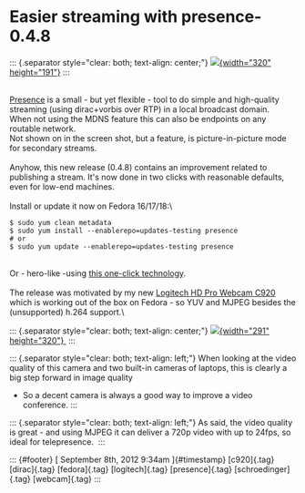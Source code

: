 Easier streaming with presence-0.4.8
====================================

::: {.separator style="clear: both; text-align: center;"}
[![](http://2.bp.blogspot.com/-5OqZ5QdKSJ4/UEZM3DlS2jI/AAAAAAAAAIY/uSM2Du5jVTc/s320/Bildschirmfoto+am+2012-09-04+20:45:06.png){width="320"
height="191"}](http://2.bp.blogspot.com/-5OqZ5QdKSJ4/UEZM3DlS2jI/AAAAAAAAAIY/uSM2Du5jVTc/s1600/Bildschirmfoto+am+2012-09-04+20:45:06.png)
:::

\
[Presence](http://dummdida.blogspot.de/p/presence.html) is a small - but
yet flexible - tool to do simple and high-quality streaming (using
dirac+vorbis over RTP) in a local broadcast domain.\
When not using the MDNS feature this can also be endpoints on any
routable network.\
Not shown on in the screen shot, but a feature, is picture-in-picture
mode for secondary streams.\
\
Anyhow, this new release (0.4.8) contains an improvement related to
publishing a stream. It's now done in two clicks with reasonable
defaults, even for low-end machines.\
\
Install or update it now on Fedora 16/17/18:\

    $ sudo yum clean metadata
    $ sudo yum install --enablerepo=updates-testing presence
    # or
    $ sudo yum update --enablerepo=updates-testing presence

\
Or - hero-like -using [this one-click
technology](https://admin.fedoraproject.org/pkgdb/applications/Presence).\
\
The release was motivated by my new [Logitech HD Pro Webcam
C920](http://www.logitech.com/de-de/webcam-communications/webcams/hd-pro-webcam-c920)
which is working out of the box on Fedora - so YUV and MJPEG besides the
(unsupported) h.264 support.\

::: {.separator style="clear: both; text-align: center;"}
[![](http://www.logitech.com/assets/41864/2/hd-pro-webcam-c920-feature-image.png){width="291"
height="320"} ](http://www.logitech.com/assets/41864/2/hd-pro-webcam-c920-feature-image.png)
:::

::: {.separator style="clear: both; text-align: left;"}
When looking at the video quality of this camera and two built-in
cameras of laptops, this is clearly a big step forward in image quality
- So a decent camera is always a good way to improve a video conference.
:::

::: {.separator style="clear: both; text-align: left;"}
As said, the video quality is great - and using MJPEG it can deliver a
720p video with up to 24fps, so ideal for telepresence. 
:::

::: {#footer}
[ September 8th, 2012 9:34am ]{#timestamp} [c920]{.tag} [dirac]{.tag}
[fedora]{.tag} [logitech]{.tag} [presence]{.tag} [schroedinger]{.tag}
[webcam]{.tag}
:::
